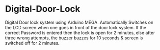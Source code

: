 # Digital-Door-Lock
Digital Door lock system using Arduino MEGA.
Automatically Switches on the LCD screen when one goes in front of the door lock system. 
If the correct Password is entered then the lock is open for 2 minutes, else after three wrong attempts,
the buzzer buzzes for  10 seconds &amp; screen is switched off for 2 minutes. 
